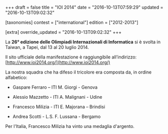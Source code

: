 +++
draft = false
title = "IOI 2014"
date = "2016-10-13T07:59:29"
updated = "2016-10-13T09:02:32"

[taxonomies]
contest = ["international"]
edition = ["2012-2013"]

[extra]
override_updated = "2016-10-13T09:02:32"
+++

La **26° edizione delle Olimpiadi Internazionali di Informatica** si è svolta in Taiwan, a Tapei, dal 13 al 20 luglio 2014.

Il sito ufficiale della manifestazione è raggiungibile all’indirizzo: [http://www.ioi2014.org/](http://www.ioi2014.org/)

La nostra squadra che ha difeso il tricolore era composta da, in ordine alfabetico:

- Gaspare Ferraro – ITI M. Giorgi - Genova

- Alessio Mazzetto - ITI A. Malignani - Udine

- Francesco Milizia - ITI E. Majorana – Brindisi

- Andrea Scotti - L.S. F. Lussana - Bergamo

Per l'Italia, Francesco Milizia ha vinto una medaglia d'argento.


